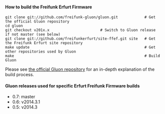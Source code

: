 #### How to build the Freifunk Erfurt Firmware
    
    git clone git://github.com/freifunk-gluon/gluon.git            # Get the official Gluon repository
    cd gluon
    git checkout v201x.x					   # Switch to Gluon release if not master (see below)
    git clone git://github.com/freifunkerfurt/site-ffef.git site   # Get the Freifunk Erfurt site repository
    make update                                                    # Get other repositories used by Gluon
    make                                                           # Build Gluon

Please see [the official Gluon repository](https://github.com/freifunk-gluon/gluon) for an in-depth explanation of the build process.

#### Gluon releases used for specific Erfurt Freifunk Firmware builds

- 0.7: master
- 0.6: v2014.3.1
- 0.5: v2014.3

